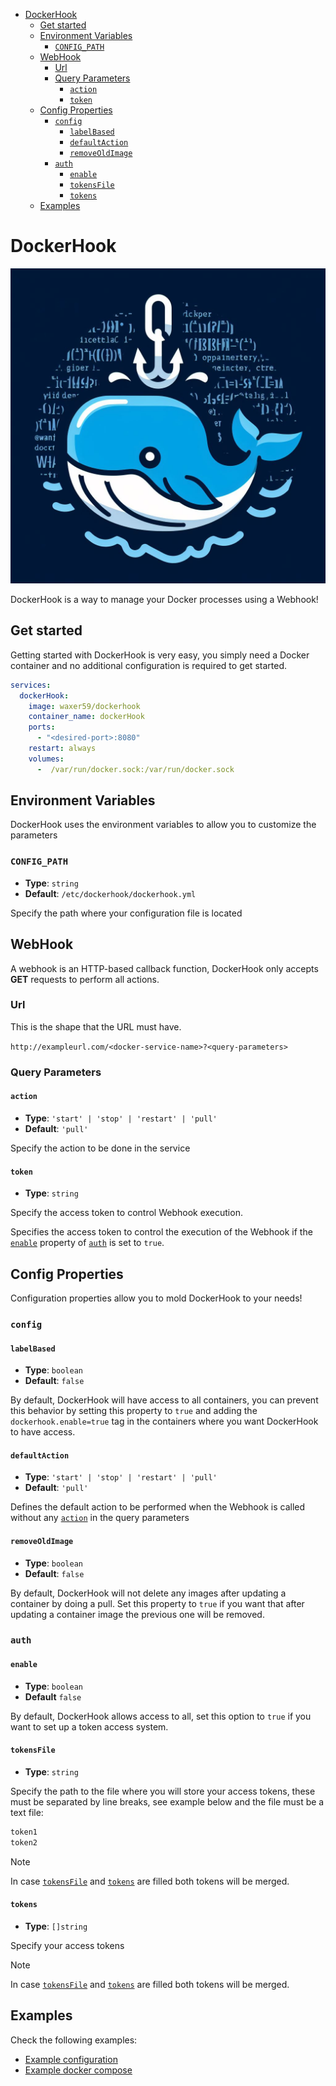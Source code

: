 <!-- TOC -->
* [DockerHook](#dockerhook)
  * [Get started](#get-started)
  * [Environment Variables](#environment-variables)
    * [`CONFIG_PATH`](#config_path)
  * [WebHook](#webhook)
    * [Url](#url)
    * [Query Parameters](#query-parameters)
      * [`action`](#action)
      * [`token`](#token)
  * [Config Properties](#config-properties)
    * [`config`](#config)
      * [`labelBased`](#labelbased)
      * [`defaultAction`](#defaultaction)
      * [`removeOldImage`](#removeoldimage)
    * [`auth`](#auth)
      * [`enable`](#enable)
      * [`tokensFile`](#tokensfile)
      * [`tokens`](#tokens)
  * [Examples](#examples)
<!-- TOC -->

# DockerHook

<p align="center">
  <img src="./docs/imgs/logo.jpg" width="512px" alt="DockerHook logo"/>
</p>

DockerHook is a way to manage your Docker processes using a Webhook!

## Get started

Getting started with DockerHook is very easy, you simply need a Docker container and no additional configuration is required to get started.

```yaml
services:
  dockerHook:
    image: waxer59/dockerhook
    container_name: dockerHook
    ports:
      - "<desired-port>:8080"
    restart: always
    volumes:
      -  /var/run/docker.sock:/var/run/docker.sock
```

## Environment Variables

DockerHook uses the environment variables to allow you to customize the parameters

### `CONFIG_PATH`

* **Type**: `string`
* **Default**: `/etc/dockerhook/dockerhook.yml`

Specify the path where your configuration file is located

## WebHook

A webhook is an HTTP-based callback function, DockerHook only accepts **GET** requests to perform all actions.

### Url

This is the shape that the URL must have.

`http://exampleurl.com/<docker-service-name>?<query-parameters>`

### Query Parameters

#### `action`

* **Type**: `'start' | 'stop' | 'restart' | 'pull'`
* **Default**: `'pull'`

Specify the action to be done in the service

#### `token`

* **Type**: `string`

Specify the access token to control Webhook execution.

Specifies the access token to control the execution of the Webhook if the [`enable`](#enable) property of [`auth`](#auth) is set to `true`.

## Config Properties

Configuration properties allow you to mold DockerHook to your needs!

### `config`

#### `labelBased`

* **Type**: `boolean`
* **Default**: `false`

By default, DockerHook will have access to all containers, you can prevent this behavior by setting this property to `true` and adding the `dockerhook.enable=true` tag in the containers where you want DockerHook to have access.

#### `defaultAction`

* **Type**: `'start' | 'stop' | 'restart' | 'pull'`
* **Default**: `'pull'`

Defines the default action to be performed when the Webhook is called without any [`action`](#action) in the query parameters

#### `removeOldImage`

* **Type**: `boolean`
* **Default**: `false`

By default, DockerHook will not delete any images after updating a container by doing a pull. Set this property to `true` if you want that after updating a container image the previous one will be removed.

### `auth`

#### `enable`

* **Type**: `boolean`
* **Default** `false`

By default, DockerHook allows access to all, set this option to `true` if you want to set up a token access system.

#### `tokensFile`

* **Type**: `string`

Specify the path to the file where you will store your access tokens, these must be separated by line breaks, see example below and the file must be a text file:

```txt
token1
token2
```

> [!NOTE]
> In case [`tokensFile`](#tokensfile) and [`tokens`](#tokens) are filled both tokens will be merged.

#### `tokens`

* **Type**: `[]string`

Specify your access tokens

> [!NOTE]
> In case [`tokensFile`](#tokensfile) and [`tokens`](#tokens) are filled both tokens will be merged.

## Examples

Check the following examples:

* [Example configuration](./docs/examples/exampleConfig.yml)
* [Example docker compose](./docs/examples/docker-compose.yml)
